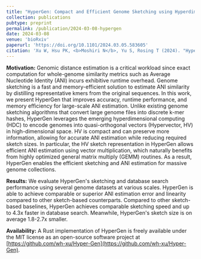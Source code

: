 ```yaml
---
title: "HyperGen: Compact and Efficient Genome Sketching using Hyperdimensional Vectors"
collection: publications
pubtype: preprint
permalink: /publication/2024-03-08-hypergen
date: 2024-03-08
venue: 'bioRxiv'
paperurl: 'https://doi.org/10.1101/2024.03.05.583605'
citation: 'Xu W, Hsu PK, <b>Moshiri N</b>, Yu S, Rosing T (2024). "HyperGen: Compact and Efficient Genome Sketching using Hyperdimensional Vectors." <i>bioRxiv</i>. <a href="https://doi.org/10.1101/226423" target="_blank">doi:10.1101/2024.03.05.583605</a>'
---
```

**Motivation:** Genomic distance estimation is a critical workload since exact computation for whole-genome similarity metrics such as Average Nucleotide Identity (ANI) incurs exhibitive runtime overhead. Genome sketching is a fast and memory-efficient solution to estimate ANI similarity by distilling representative kmers from the original sequences. In this work, we present HyperGen that improves accuracy, runtime performance, and memory efficiency for large-scale ANI estimation. Unlike existing genome sketching algorithms that convert large genome files into discrete k-mer hashes, HyperGen leverages the emerging hyperdimensional computing (HDC) to encode genomes into quasi-orthogonal vectors (Hypervector, HV) in high-dimensional space. HV is compact and can preserve more information, allowing for accurate ANI estimation while reducing required sketch sizes. In particular, the HV sketch representation in HyperGen allows efficient ANI estimation using vector multiplication, which naturally benefits from highly optimized general matrix multiply (GEMM) routines. As a result, HyperGen enables the efficient sketching and ANI estimation for massive genome collections.

**Results:** We evaluate HyperGen's sketching and database search performance using several genome datasets at various scales. HyperGen is able to achieve comparable or superior ANI estimation error and linearity compared to other sketch-based counterparts. Compared to other sketch-based baselines, HyperGen achieves comparable sketching speed and up to 4.3x faster in database search. Meanwhile, HyperGen's sketch size is on average 1.8-2.7x smaller.

**Availability:** A Rust implementation of HyperGen is freely available under the MIT license as an open-source software project at [https://github.com/wh-xu/Hyper-Gen](https://github.com/wh-xu/Hyper-Gen).
